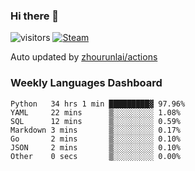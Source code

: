 ### Hi there 👋

![visitors](https://visitor-badge.glitch.me/badge?page_id=zhourunlai)
[![Steam](https://img.shields.io/badge/dynamic/json?label=Steam&query=%24.data.totalSubs&url=https%3A%2F%2Fapi.spencerwoo.com%2Fsubstats%2F%3Fsource%3DsteamGames%26queryKey%3D76561198285156854&suffix=%20Games&logo=steam&labelColor=134375&color=0b1a37&longCache=true)](http://steamcommunity.com/profiles/76561198285156854)

Auto updated by <a href="https://github.com/zhourunlai/zhourunlai/actions" target="_blank">zhourunlai/actions</a>

### Weekly Languages Dashboard

<!--PART:wakatime-->
```text
Python   34 hrs 1 min █████████▓ 97.96%
YAML     22 mins      ▒░░░░░░░░░ 1.08%
SQL      12 mins      ▒░░░░░░░░░ 0.59%
Markdown 3 mins       ▒░░░░░░░░░ 0.17%
Go       2 mins       ▒░░░░░░░░░ 0.10%
JSON     2 mins       ▒░░░░░░░░░ 0.10%
Other    0 secs       ▒░░░░░░░░░ 0.00%
```
<!--PART:wakatime-->
